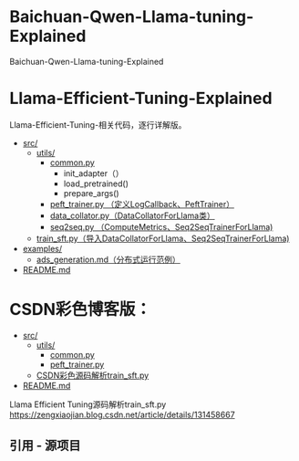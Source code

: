 # Baichuan-Qwen-Llama-tuning-Explained
Baichuan-Qwen-Llama-tuning-Explained


# Llama-Efficient-Tuning-Explained

Llama-Efficient-Tuning-相关代码，逐行详解版。


* [src/](./src)
  * [utils/](./src/utils)
    * [common.py](./src/utils/common.py)
      * init_adapter（）
      * load_pretrained()
      * prepare_args()
    * [peft_trainer.py  （定义LogCallback、PeftTrainer）](./src/utils/peft_trainer.py)
    * [data_collator.py（DataCollatorForLlama类）](./src/utils/data_collator.py)
    * [seq2seq.py  （ComputeMetrics、Seq2SeqTrainerForLlama)](./src/utils/seq2seq.py)
  * [train_sft.py（导入DataCollatorForLlama、Seq2SeqTrainerForLlama)](./src/train_sft.py)
* [examples/](./examples)
  * [ads_generation.md（分布式运行范例）](./examples/ads_generation.md)
* [README.md](./README.md)



# CSDN彩色博客版：
* [src/](./Llama-Efficient-Tuning-Explained/src)
  * [utils/](./Llama-Efficient-Tuning-Explained/src/utils)
    * [common.py](./Llama-Efficient-Tuning-Explained/src/utils/common.py)
    * [peft_trainer.py](./Llama-Efficient-Tuning-Explained/src/utils/peft_trainer.py)
  * [CSDN彩色源码解析train_sft.py](https://zengxiaojian.blog.csdn.net/article/details/131458667)
* [README.md](./Llama-Efficient-Tuning-Explained/README.md)

Llama Efficient Tuning源码解析train_sft.py   https://zengxiaojian.blog.csdn.net/article/details/131458667


## 引用 - 源项目
